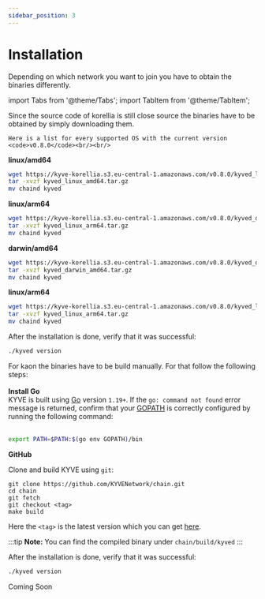 ```yaml
---
sidebar_position: 3
---
```


# Installation

Depending on which network you want to join you have to obtain the binaries differently.

import Tabs from '@theme/Tabs';
import TabItem from '@theme/TabItem';

<Tabs groupId="explorers">
  <TabItem value="korellia" label="Korellia">
    Since the source code of korellia is still close source the binaries have to be obtained by simply downloading them.
    
    Here is a list for every supported OS with the current version <code>v0.8.0</code><br/><br/>


**linux/amd64**
```bash
wget https://kyve-korellia.s3.eu-central-1.amazonaws.com/v0.8.0/kyved_linux_amd64.tar.gz
tar -xvzf kyved_linux_amd64.tar.gz
mv chaind kyved
```

**linux/arm64**
```bash
wget https://kyve-korellia.s3.eu-central-1.amazonaws.com/v0.8.0/kyved_darwin_arm64.tar.gz
tar -xvzf kyved_linux_arm64.tar.gz
mv chaind kyved
```

**darwin/amd64**
```bash
wget https://kyve-korellia.s3.eu-central-1.amazonaws.com/v0.8.0/kyved_darwin_amd64.tar.gz
tar -xvzf kyved_darwin_amd64.tar.gz
mv chaind kyved
```

**linux/arm64**
```bash
wget https://kyve-korellia.s3.eu-central-1.amazonaws.com/v0.8.0/kyved_linux_arm64.tar.gz
tar -xvzf kyved_linux_arm64.tar.gz
mv chaind kyved
```

After the installation is done, verify that it was successful:

```bash
./kyved version
```
  </TabItem>
  <TabItem value="kaon" label="Kaon">
  For kaon the binaries have to be build manually. For that follow the following steps:
  <br/><br/>
  <strong>Install Go</strong>
  <br/>
  KYVE is built using <a href="https://go.dev/dl/">Go</a> version <code>1.19+</code>.
  If the <code>go: command not found</code> error message is returned, confirm that your <a href="https://go.dev/doc/gopath_code#GOPATH">GOPATH</a> is correctly configured by running the following command:
  <br/><br/>

```bash
export PATH=$PATH:$(go env GOPATH)/bin
```

  <strong>GitHub</strong>

  Clone and build KYVE using <code>git</code>:

```
git clone https://github.com/KYVENetwork/chain.git
cd chain
git fetch
git checkout <tag>
make build
```

  Here the <code><tag\></code> is the latest version which you can get <a href="https://github.com/KYVENetwork/chain/tags">here</a>.

:::tip
**Note:** You can find the compiled binary under <code>chain/build/kyved</code>
:::

  After the installation is done, verify that it was successful:

```bash
./kyved version
```
  </TabItem>
  <TabItem value="mainnet" label="Mainnet">
    Coming Soon
  </TabItem>
</Tabs>
